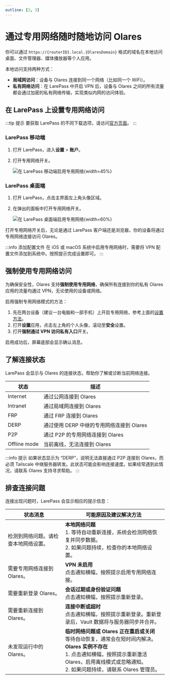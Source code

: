 ```yaml
---
outline: [2, 3]
---
```


# 通过专用网络随时随地访问 Olares

你可以通过 `https://{routerID}.local.{OlaresDomain}` 格式的域名在本地访问桌面、文件管理器、媒体播放器等个人应用。

本地访问支持两种方式：

- **局域网访问**：设备与 Olares 连接到同一个网络（比如同一个 WiFi）。
- **私有网络访问**：在 LarePass 中开启 VPN 后，设备与 Olares 之间的所有流量都会通过加密的私有网络传输，实现类似内网的访问体验。

## 在 LarePass 上设置专用网络访问

:::tip 提示
要获取 LarePass 的不同下载选项，请访问[官方页面](https://www.olares.xyz/larepass)。
:::

### LarePass 移动端
1. 打开 LarePass，进入**设置** > **账户**。
2. 打开专用网络开关。

   ![在 LarePass 移动端启用专用网络](/images/zh/manual/use-cases/vpn-mobile.png#bordered){width=45%}
### LarePass 桌面端
1. 打开 LarePass，点击主界面左上角头像区域。
2. 在弹出的面板中打开专用网络开关。

   ![在 LarePass 桌面端启用专用网络](/images/zh/manual/use-cases/vpn-desktop.png#bordered){width=60%}

打开专用网络开关后，无论是通过 LarePass 客户端还是浏览器，你的设备将通过专用网络连接访问 Olares。

:::info 添加配置文件
在 iOS 或 macOS 系统中启用专用网络时，需要将 VPN 配置文件添加到系统中。按照提示完成设置即可。
:::

## 强制使用专用网络访问

为确保安全性，Olares 支持**强制使用专用网络**，确保所有连接到你的私有 Olares 应用的流量均通过 VPN，无论使用的设备或网络。

启用强制专用网络模式的方法：

1. 先在两台设备（建议一台电脑和一部手机）上开启专用网络，参考上面的[设置方法](#强制使用专用网络访问)。
2. 打开**设置**应用，点击左上角的个人头像，滚动至**安全**设置。
3. 打开**强制通过 VPN 访问私有入口**开关。

启用成功后，屏幕底部会显示确认消息。

## 了解连接状态

LarePass 会显示与 Olares 的连接状态，帮助你了解或诊断当前网络连接。

| 状态           | 描述                          |
|--------------|-----------------------------|
| Internet     | 通过公网连接到 Olares              |
| Intranet     | 通过局域网连接到 Olares             |
| FRP          | 通过 FRP 连接到 Olares           |
| DERP         | 通过使用 DERP 中继的专用网络连接到 Olares |
| P2P          | 通过 P2P 的专用网络连接到 Olares      |
| Offline mode | 当前离线，无法连接到 Olares           |

:::info 提示
如果状态显示为 “DERP”，说明无法直接通过 P2P 连接到 Olares，而必须 Tailscale 中继服务器转发。此状态可能会影响连接速度。如果经常遇到此情况，请联系 Olares 支持寻求帮助。
:::

## 排查连接问题

连接出现问题时，LarePass 会显示相应的提示信息：

| 状态消息               | 可能原因及建议解决方法                                                                                                                                         |
|--------------------|-----------------------------------------------------------------------------------------------------------------------------------------------------|
| 检测到网络问题。请检查本地网络设置。 | **本地网络问题** <br> 1. 等待自动重新连接，系统会检测网络恢复并同步数据。 <br> 2. 如果问题持续，检查你的本地网络设置。                                                                              |
| 需要专用网络连接到 Olares。  | **VPN 未启用** <br> 点击通知横幅，按照提示启用专用网络连接。                                                                                                               |
| 需要重新登录 Olares。     | **会话过期或身份验证问题** <br> 点击通知横幅，按照提示重新登录。                                                                                                               |
| 需要重新连接到 Olares。    | **连接中断或超时** <br> 点击通知横幅，按照提示重新登录。重新登录后，Vault 数据将与服务器同步并合并。                                                                                          |
| 未发现运行中的 Olares。    | **临时网络问题或 Olares 正在重启或关闭** <br> 等待自动恢复，通常会在短时间内解决。 <br> **Olares 实例不存在** <br> 1. 点击通知横幅，按照提示重新激活 Olares，启用离线模式或忽略通知。 <br> 2. 如果问题持续，请联系 Olares 管理员。 |